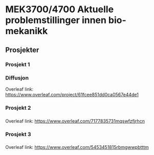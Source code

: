 # MEK3700/4700 Aktuelle problemstillinger innen bio-mekanikk
## Prosjekter

### Prosjekt 1
### Diffusjon
Overleaf link: https://www.overleaf.com/project/61fcee851dd0ca0567e44de1 


### Prosjekt 2
### 
Overleaf link: https://www.overleaf.com/7177835731mqswfzfjrhcn


### Prosjekt 3
### 
Overleaf link: https://www.overleaf.com/5453451815rbmgwwpbtttm
